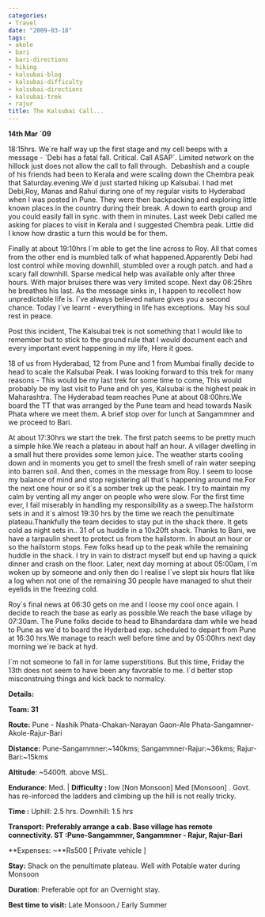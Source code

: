 ```yaml
---
categories:
- Travel
date: "2009-03-18"
tags:
- akole
- bari
- bari-directions
- hiking
- kalsubai-blog
- kalsubai-difficulty
- kalsubai-directions
- kalsubai-trek
- rajur
title: The Kalsubai Call...
---
```


**14th Mar ´09**

18:15hrs. We´re half way up the first stage and my cell beeps with a message - ´Debi has a fatal fall. Critical. Call ASAP´. Limited network on the hillock just does not allow the call to fall through.  Debashish and a couple of his friends had been to Kerala and were scaling down the Chembra peak that Saturday.evening.We´d just started hiking up Kalsubai. I had met Debi,Roy, Manas and Rahul during one of my regular visits to Hyderabad when I was posted in Pune. They were then backpacking and exploring little known places in the country during their break. A down to earth group and you could easily fall in sync. with them in minutes. Last week Debi called me asking for places to visit in Kerala and I suggested Chembra peak. Little did I know how drastic a turn this would be for them.

Finally at about 19:10hrs I´m able to get the line across to Roy. All that comes from the other end is mumbled talk of what happened.Apparently Debi had lost control while moving downhill, stumbled over a rough patch. and had a scary fall downhill. Sparse medical help was available only after three hours. With major bruises there was very limited scope. Next day 06:25hrs he breathes his last. As the message sinks in, I happen to recollect how unpredictable life is. I´ve always believed nature gives you a second chance. Today I´ve learnt - everything in life has exceptions.  May his soul rest in peace.

Post this incident, The Kalsubai trek is not something that I would like to remember but to stick to the ground rule that I would document each and every important event happening in my life, Here it goes.

18 of us from Hyderabad, 12 from Pune and 1 from Mumbai finally decide to head to scale the Kalsubai Peak. I was looking forward to this trek for many reasons - This would be my last trek for some time to come, This would probably be my last visit to Pune and oh yes, Kalsubai is the highest peak in Maharashtra. The Hyderabad team reaches Pune at about 08:00hrs.We board the TT that was arranged by the Pune team and head towards Nasik Phata where we meet them. A brief stop over for lunch at Sangammner and we proceed to Bari.

At about 17:30hrs we start the trek. The first patch seems to be pretty much a simple hike.We reach a plateau in about half an hour. A villager dwelling in a small hut there provides some lemon juice. The weather starts cooling down and in moments you get to smell the fresh smell of rain water seeping into barren soil. And then, comes in the message from Roy. I seem to loose my balance of mind and stop registering all that´s happening around me.For the next one hour or so it´s a somber trek up the peak. I try to maintain my calm by venting all my anger on people who were slow. For the first time ever, I fail miserably in handling my responsibility as a sweep.The hailstorm sets in and it´s almost 19:30 hrs by the time we reach the penultimate plateau.Thankfully the team decides to stay put in the shack there. It gets cold as night sets in.. 31 of us huddle in a 10x20ft shack. Thanks to Bani, we have a tarpaulin sheet to protect us from the hailstorm. In about an hour or so the hailstorm stops. Few folks head up to the peak while the remaining huddle in the shack. I try in vain to distract myself but end up having a quick dinner and crash on the floor. Later, next day morning at about 05:00am, I´m woken up by someone and only then do I realise I´ve slept six hours flat like a log when not one of the remaining 30 people have managed to shut their eyelids in the freezing cold.

Roy´s final news at 06:30 gets on me and I loose my cool once again. I decide to reach the base as early as possible.We reach the base village by 07:30am. The Pune folks decide to head to Bhandardara dam while we head to Pune as we´d to board the Hyderbad exp. scheduled to depart from Pune at 16:30 hrs.We manage to reach well before time and by 05:00hrs next day morning we´re back at hyd.

I´m not someone to fall in for lame superstitions. But this time, Friday the 13th does not seem to have been any favorable to me. I´d better stop misconstruing things and kick back to normalcy.

**Details:**

**Team: **31****

**Route:** Pune - Nashik Phata-Chakan-Narayan Gaon-Ale Phata-Sangamner-Akole-Rajur-Bari

**Distance:** Pune-Sangammner:~140kms; Sangammner-Rajur:~36kms; Rajur-Bari:~15kms

**Altitude**: ~5400ft. above MSL.

**Endurance**: Med. | **Difficulty :** low \[Non Monsoon\] Med \[Monsoon\] . Govt. has re-inforced the ladders and climbing up the hill is not really tricky.

**Time :** Uphill: 2.5 hrs. Downhill: 1.5 hrs

**Transport:** **Preferably arrange a cab. Base village has remote connectivity. ST :Pune-Sangammner, Sangammner - Rajur, Rajur-Bari**

**Expenses: ~**Rs500 \[ Private vehicle \]

**Stay:** Shack on the penultimate plateau. Well with Potable water during Monsoon

**Duration**: Preferable opt for an Overnight stay.

**Best time to visit:** Late Monsoon./ Early Summer

